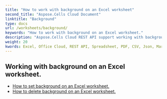 ```yaml
---
title: "How to work with background on an Excel worksheet"
second_title: "Aspose.Cells Cloud Document"
linktitle: "Background"
type: docs
url: /worksheets/background/
keywords: "How to work with background on an Excel worksheet."
description: "Aspose.Cells Cloud REST API support working with background on an Excel Worksheet. SDK support kinds of development languages. They include Android, C#, Go, Java, NodeJS, Perl, PHP, Python, Ruby, and swift."
weight: 20
kwords: Excel, Office Cloud, REST API, Spreadsheet, PDF, CSV, Json, Markdwon, How to work with background on an Excel worksheet
---
```


## Working with background on an Excel worksheet.

- [How to set background on an Excel worksheet.](/cells/worksheets/background/add/) 
- [How to delete background on an Excel worksheet.](/cells/worksheets/background/delete/) 


